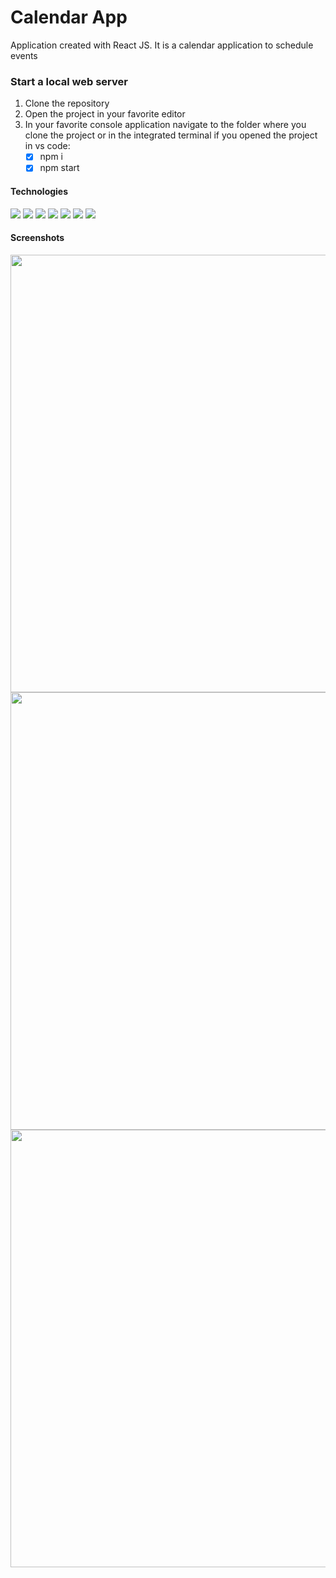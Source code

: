 # Calendar App
Application created with React JS. It is a calendar application to schedule events

### Start a local web server 
1. Clone the repository
2. Open the project in your favorite editor
3. In your favorite console application navigate to the folder where you clone the project or in the integrated terminal if you opened the project in vs code:
    - [x] npm i
    - [x] npm start

#### Technologies
 ![](https://img.shields.io/badge/HTML5-E34F26?style=for-the-badge&logo=html5&logoColor=white) ![](https://img.shields.io/badge/CSS3-1572B6?style=for-the-badge&logo=css3&logoColor=white) ![](https://img.shields.io/badge/JavaScript-323330?style=for-the-badge&logo=javascript&logoColor=F7DF1E) ![](https://img.shields.io/badge/React-20232A?style=for-the-badge&logo=react&logoColor=61DAFB) ![](https://img.shields.io/badge/React_Router-CA4245?style=for-the-badge&logo=react-router&logoColor=white) ![](https://img.shields.io/badge/Redux-593D88?style=for-the-badge&logo=redux&logoColor=white) ![](https://img.shields.io/badge/Heroku-430098?style=for-the-badge&logo=heroku&logoColor=white) ![]() ![]() ![]()  ![]()  ![]()  ![]()
#### Screenshots
<img src="https://res.cloudinary.com/dvupfwoil/image/upload/v1631739489/PortfolioImages/Web/calendarapp/calendarapp1_zip8gw.png" alt="" width="700"/>
<img src="https://res.cloudinary.com/dvupfwoil/image/upload/v1631739490/PortfolioImages/Web/calendarapp/calendarapp2_qluzzq.png" alt="" width="700"/>
<img src="https://res.cloudinary.com/dvupfwoil/image/upload/v1631739490/PortfolioImages/Web/calendarapp/calendarapp3_olmetd.png" alt="" width="700"/>
